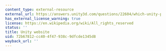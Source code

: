 ```yaml
---
content_type: external-resource
external_url: https://answers.unity3d.com/questions/22604/which-unity-project-files-can-be-ignored-for-versi.html
has_external_license_warning: true
license: https://en.wikipedia.org/wiki/All_rights_reserved
status: ''
title: Unity website
uid: 72b67812-cc40-4f47-938c-9dfcde1345d8
wayback_url: ''
---
```

